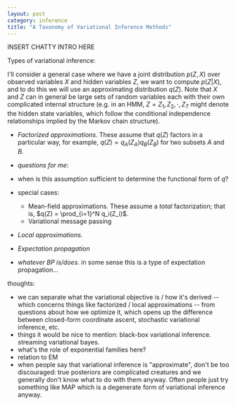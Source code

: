 ```yaml
---
layout: post
category: inference
title: "A Taxonomy of Variational Inference Methods"
---
```


INSERT CHATTY INTRO HERE

Types of variational inference:

I'll consider a general case where we have a joint distribution $p(Z,X)$ over observed variables $X$ and hidden variables $Z$, we want to compute $p(Z|X)$, and to do this we will use an approximating distribution $q(Z)$. Note that $X$ and $Z$ can in general be large sets of random variables each with their own complicated internal structure (e.g. in an HMM, $Z = {Z_1, Z_2, \cdot, Z_T}$ might denote the hidden state variables, which follow the conditional independence relationships implied by the Markov chain structure). 

- *Factorized approximations.* These assume that $q(Z)$ factors in a particular way, for example, $q(Z)=q_A(Z_A)q_B(Z_B)$ for two subsets $A$ and $B$. 

- *questions for me*:
- when is this assumption sufficient to determine the functional form of $q$?

 - special cases:
   - Mean-field approximations. These assume a *total* factorization; that is, $q(Z) = \prod_{i=1}^N q_i(Z_i)$.
   - Variational message passing

- *Local approximations.* 

- *Expectation propagation*

- *whatever BP is/does*. in some sense this is a type of expectation propagation...



thoughts:
- we can separate what the variational objective is / how it's derived -- which concerns things like factorized / local approximations -- from questions about how we optimize it, which opens up the difference between closed-form coordinate ascent, stochastic variational inference, etc. 
- things it would be nice to mention: black-box variational inference. streaming variational bayes. 
- what's the role of exponential families here?
- relation to EM
- when people say that variational inference is "approximate", don't be too discouraged: true posteriors are complicated creatures and we generally don't know what to do with them anyway. Often people just try something like MAP which is a degenerate form of variational inference anyway. 
